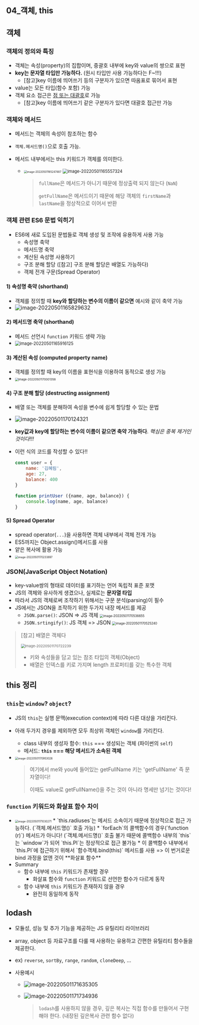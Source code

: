 ## 04_객체, this

## 객체

### 객체의 정의와 특징

* 객체는 속성(property)의 집합이며, 중괄호 내부에 key와 value의 쌍으로 표현
* **key는 문자열 타입만 가능하다.** (원시 타입만 사용 가능하다는 F~!!!)
  * [참고]key 이름에 띄어쓰기 등의 구분자가 있으면 따옴표로 묶어서 표현
* value는 모든 타입(함수 포함) 가능
* 객체 요소 접근은 <u>점 또는 대괄호</u>로 가능
  * [참고]key 이름에 띄어쓰기 같은 구분자가 있다면 대괄호 접근만 가능




### 객체와 메서드

* 메서드는 객체의 속성이 참조하는 함수

* `객체.메서드명()`으로 호출 가능.

* 메서드 내부에서는 this 키워드가 객체를 의미한다.

  * <img src="03_객체,this.assets/image-20220501165247487.png" alt="image-20220501165247487" style="zoom:50%;" /> <img src="03_객체,this.assets/image-20220501165557324.png" alt="image-20220501165557324" style="zoom: 80%;" />

    > `fullName`은 메서드가 아니기 때문에 정상출력 되지 않는다 (`NaN`)
    >
    > `getFullName`은 메서드이기 때문에 해당 객체의 `firstName`과 `lastName`을 정상적으로 이어서 반환



### 객체 관련 ES6 문법 익히기

* ES6에 새로 도입된 문법들로 객체 생성 및 조작에 유용하게 사용 가능
  * 속성명 축약
  * 메서드명 축약
  * 계산된 속성명 사용하기
  * 구조 분해 할당 ([참고] 구조 분해 할당은 배열도 가능하다)
  * 객체 전개 구문(Spread Operator)



#### 1) 속성명 축약 (shorthand)

* 객체를 정의할 때 **key와 할당하는 변수의 이름이 같으면** 예시와 같이 축약 가능
* ![image-20220501165829632](03_객체,this.assets/image-20220501165829632.png)



#### 2) 메서드명 축약 (shorthand)

* 메서드 선언시 `function` 키워드 생략 가능
* <img src="03_객체,this.assets/image-20220501165916125.png" alt="image-20220501165916125" style="zoom:80%;" />



#### 3) 계산된 속성 (computed property name)

* 객체를 정의할 때 key의 이름을 표현식을 이용하여 동적으로 생성 가능
* <img src="03_객체,this.assets/image-20220501170001358.png" alt="image-20220501170001358" style="zoom:55%;" />



#### 4) 구조 분해 할당 (destructing assignment)

* 배열 또는 객체를 분해하여 속성을 변수에 쉽게 할당할 수 있는 문법
* ![image-20220501170124321](03_객체,this.assets/image-20220501170124321.png)

* **key값과 key에 할당하는 변수의 이름이 같으면 축약 가능하다**. *핵심은 중복 제거인 것이다!!!*

* 이런 식의 코드를 작성할 수 있다!!

  ```javascript
  const user = {
      name: '김혜림',
      age: 27,
      balance: 400
  }
  
  function printUser ({name, age, balance}) {
      console.log(name, age, balance)
  }
  ```

  



#### 5) Spread Operator

* spread operator(`...`)을 사용하면 객체 내부에서 객체 전개 가능
* ES5까지는 Object.assign()메서드를 사용
* 얕은 복사에 활용 가능
* <img src="03_객체,this.assets/image-20220501170233897.png" alt="image-20220501170233897" style="zoom: 50%;" />



### JSON(JavaScript Object Notation)

* key-value쌍의 형태로 데이터를 표기하는 언어 독립적 표준 포맷
* JS의 객체와 유사하게 생겼으나, 실제로는 **문자열 타입**
* 따라서 JS의 객체로써 조작하기 위해서는 구문 분석(parsing)이 필수
* JS에서는 JSON을 조작하기 위한 두가지 내장 메서드를 제공
  * `JSON.parse()`: JSON => JS 객체
    <img src="03_객체,this.assets/image-20220501170536655.png" alt="image-20220501170536655" style="zoom:60%;" />
  * `JSON.srtingify()`: JS 객체 => JSON
    <img src="03_객체,this.assets/image-20220501170525240.png" alt="image-20220501170525240" style="zoom:60%;" />



> [참고] 배열은 객체다
>
> <img src="03_객체,this.assets/image-20220501170722239.png" alt="image-20220501170722239" style="zoom:67%;" />
>
> * 키와 속성들을 담고 있는 참조 타입의 객체(Object)
> * 배열은 인덱스를 키로 가지며 length 프로퍼티를 갖는 특수한 객체



## this 정리

### `this`는 `window`? `object`?

* JS의 `this`는 실행 문맥(execution context)에 따라 다른 대상을 가리킨다.

* 아래 두가지 경우를 제외하면 모두 최상위 객체인 `window`를 가리킨다.

  * class 내부의 생성자 함수: `this` === 생성되는 객체 (파이썬의 `self`)
  * 메서드: **`this` === 해당 메서드가 소속된 객체**

* <img src="03_객체,this.assets/image-20220501170953026.png" alt="image-20220501170953026" style="zoom:50%;" />

  > 여기에서 me와 you에 들어있는 getFullName 키는 'getFullName' 즉 문자열이다!
  >
  > 이때도 value로 getFullName()을 주는 것이 아니라 명세만 넘기는 것이다!



### `function` 키워드와 화살표 함수 차이

* <img src="03_객체,this.assets/image-20220501171030271.png" alt="image-20220501171030271" style="zoom: 50%;" />
  * `this.radiuses`는 메서드 소속이기 때문에 정상적으로 접근 가능하다. (`객체.메서드명()` 호출 가능)
  * `forEach`의 콜백함수의 경우(`function (r)`) 메서드가 아니다! (`객체.메서드명()` 호출 불가
    때문에 콜백함수 내부의 `this`는 `window`가 되어 `this.PI`는 정상적으로 접근 불가능
  * 이 콜백함수 내부에서 `this.PI`에 접근하기 위해서 `함수객체.bind(this)` 메서드를 사용
    => 이 번거로운 bind 과정을 없앤 것이 **화살표 함수**
* Summary
  * 함수 내부에 `this` 키워드가 존재할 경우
    * 화살표 함수와 `function` 키워드로 선언한 함수가 다르게 동작
  * 함수 내부에 `this` 키워드가 존재하지 않을 경우
    * 완전히 동일하게 동작



## lodash

* 모듈성, 성능 및 추가 기능을 제공하는 JS 유틸리티 라이브러리
* array, object 등 자료구조를 다룰 때 사용하는 유용하고 간편한 유틸리티 함수들을 제공한다.
* ex) `reverse`, `sortBy`, `range`, `random`, `cloneDeep`, ...



* 사용예시

  * ![image-20220501171635305](03_객체,this.assets/image-20220501171635305.png)

  * ![image-20220501171734936](03_객체,this.assets/image-20220501171734936.png)

    > `lodash`를 사용하지 않을 경우, 깊은 복사는 직접 함수를 만들어서 구현해야 한다. (내장된 깊은복사 관련 함수 없다)

